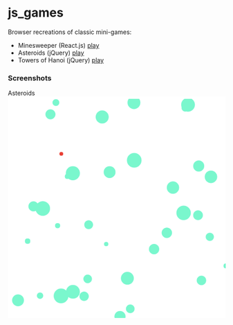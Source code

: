 # js_games
Browser recreations of classic mini-games:
* Minesweeper (React.js) [play](https://samblyon.github.io/js_games/react_minesweeper)
* Asteroids (jQuery) [play](https://samblyon.github.io/js_games/jquery_asteroids/lib)
* Towers of Hanoi (jQuery) [play](https://samblyon.github.io/js_games/jquery_towers_of_hanoi/html)

### Screenshots

Asteroids
![game_start](./docs/asteroids_game_start.png)

